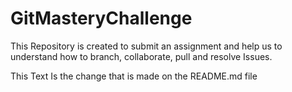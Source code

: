 # GitMasteryChallenge
This Repository is created to submit an assignment and help us to understand how to branch, collaborate, pull and resolve Issues. 

This Text Is the change that is made on the README.md file 
